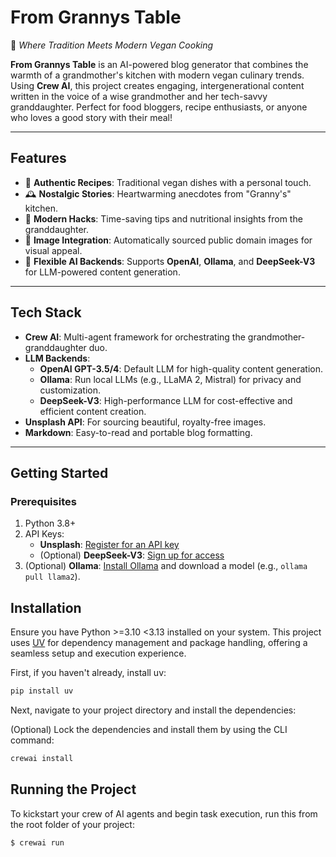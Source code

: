 # **From Grannys Table**  
🍴 *Where Tradition Meets Modern Vegan Cooking*  

**From Grannys Table** is an AI-powered blog generator that combines the warmth of a grandmother's kitchen with modern vegan culinary trends. Using **Crew AI**, this project creates engaging, intergenerational content written in the voice of a wise grandmother and her tech-savvy granddaughter. Perfect for food bloggers, recipe enthusiasts, or anyone who loves a good story with their meal!  

---

## **Features**  
- 🥕 **Authentic Recipes**: Traditional vegan dishes with a personal touch.  
- 🕰️ **Nostalgic Stories**: Heartwarming anecdotes from "Granny's" kitchen.  
- 🌱 **Modern Hacks**: Time-saving tips and nutritional insights from the granddaughter.  
- 📸 **Image Integration**: Automatically sourced public domain images for visual appeal.  
- 🤖 **Flexible AI Backends**: Supports **OpenAI**, **Ollama**, and **DeepSeek-V3** for LLM-powered content generation.  

---

## **Tech Stack**  
- **Crew AI**: Multi-agent framework for orchestrating the grandmother-granddaughter duo.  
- **LLM Backends**:  
  - **OpenAI GPT-3.5/4**: Default LLM for high-quality content generation.  
  - **Ollama**: Run local LLMs (e.g., LLaMA 2, Mistral) for privacy and customization.  
  - **DeepSeek-V3**: High-performance LLM for cost-effective and efficient content creation.  
- **Unsplash API**: For sourcing beautiful, royalty-free images.  
- **Markdown**: Easy-to-read and portable blog formatting.  

---

## **Getting Started**  

### **Prerequisites**  
1. Python 3.8+  
2. API Keys:  
   - **Unsplash**: [Register for an API key](https://unsplash.com/developers)  
   - (Optional) **DeepSeek-V3**: [Sign up for access](https://www.deepseek.com/)  
3. (Optional) **Ollama**: [Install Ollama](https://ollama.ai/) and download a model (e.g., `ollama pull llama2`).  


## Installation

Ensure you have Python >=3.10 <3.13 installed on your system. This project uses [UV](https://docs.astral.sh/uv/) for dependency management and package handling, offering a seamless setup and execution experience.

First, if you haven't already, install uv:

```bash
pip install uv
```

Next, navigate to your project directory and install the dependencies:

(Optional) Lock the dependencies and install them by using the CLI command:
```bash
crewai install
```

## Running the Project

To kickstart your crew of AI agents and begin task execution, run this from the root folder of your project:

```bash
$ crewai run
```
